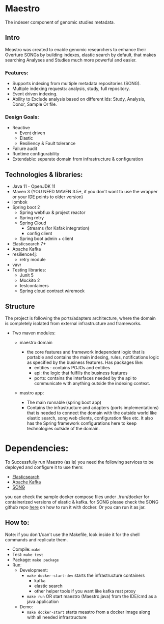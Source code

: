 # Maestro

The indexer component of genomic studies metadata.

## Intro
Meastro was created to enable genomic researchers to enhance their Overture SONGs by building indexes, elastic search
by default, that makes searching Analyses and Studies much more powerful and easier.


### Features:
- Supports indexing from multiple metadata repositories (SONG).
- Multiple indexing requests: analysis, study, full repository.
- Event driven indexing.
- Ability to Exclude analysis based on different Ids: Study, Analysis, Donor, Sample Or file.

### Design Goals:
- Reactive
    - Event driven
    - Elastic
    - Resiliency & Fault tolerance
- Failure audit
- Runtime configurability
- Extendable: separate domain from infrastructure & configuration

## Technologies & libraries:
- Java 11 - OpenJDK 11
- Maven 3 (YOU NEED MAVEN 3.5+, if you don't want to use the wrapper or your IDE points to older version)
- lombok
- Spring boot 2
    - Spring webflux & project reactor
    - Spring retry
    - Spring Cloud
        - Streams (for Kafak integration)
        - config client
    - Spring boot admin + client
- Elasticsearch 7+
- Apache Kafka
- resilience4j:
    - retry module
- vavr 
- Testing libraries:
    - Junit 5
    - Mockito 2
    - testcontainers
    - Spring cloud contract wiremock

## Structure
The project is following the ports/adapters architecture, where the domain is completely isolated from external infrastructure
and frameworks.
- Two maven modules:
    - maestro domain
      - the core features and framework independent logic that is portable and contains the main indexing, rules, notifications
      logic as specified by the business features. Has packages like:
          - entities : contains POJOs and entities
          - api: the logic that fulfills the business features
          - ports: contains the interfaces needed by the api to communicate with anything outside the indexing context.

    - mastro app:
       - The main runnable (spring boot app)
       - Contains the infrastructure and adapters (ports implementations) that is needed to connect the domain
         with the outside world like elastic search, song web clients, configuration files etc.
         It also has the Spring framework configurations here to keep technologies outside of the domain.
# Dependencies:
To Successfully run Maestro (as is) you need the following services to be deployed and configure it to use them:
- [Elasticsearch](https://www.elastic.co/products/elasticsearch)
- [Apache Kafka](https://kafka.apache.org/)
- [SONG](https://github.com/overture-stack/SONG)

you can check the sample docker compose files under ./run/docker for containerized versions of elastic & kafka.
for SONG please check the SONG github repo [here](https://github.com/overture-stack/SONG/tree/develop/dev) 
on how to run it with docker. Or you can run it as jar.

## How to:
Note: if you don't/can't use the Makefile, look inside it for the shell commands and replicate them.
- Compile: `make` 
- Test: `make test`
- Package: `make package`
- Run:
    - Development:
        - `make docker-start-dev` starts the infrastructure containers
            - kafka
            - elastic search
            - other helper tools if you want like kafka rest proxy
        - `make run` OR start maestro (Maestro.java) from the IDE/cmd as a java application
    - Demo:
        - `make docker-start` starts meastro from a docker image along with all needed infrastructure


